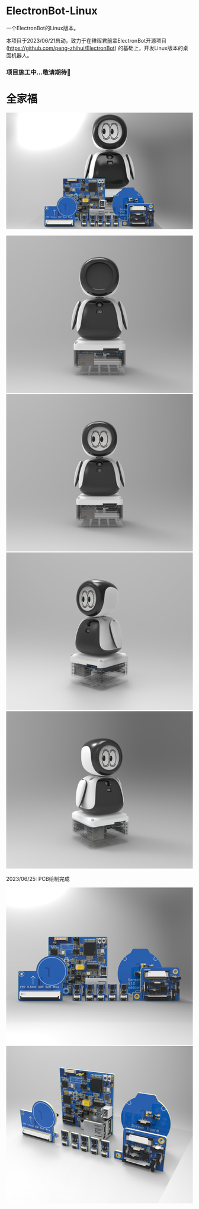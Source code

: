 <!--
 * @Author: Chengsen Dong 1034029664@qq.com
 * @Date: 2023-06-24 21:15:50
 * @LastEditors: Chengsen Dong 1034029664@qq.com
 * @LastEditTime: 2023-06-25 23:18:02
 * @FilePath: /ElectronBot-Linux/README.md
 * @Description: 这是默认设置,请设置`customMade`, 打开koroFileHeader查看配置 进行设置: https://github.com/OBKoro1/koro1FileHeader/wiki/%E9%85%8D%E7%BD%AE
-->
# ElectronBot-Linux
一个ElectronBot的Linux版本。

本项目于2023/06/21启动，致力于在稚晖君前辈ElectronBot开源项目 (https://github.com/peng-zhihui/ElectronBot) 的基础上，开发Linux版本的桌面机器人。

### 项目施工中...敬请期待👷

# 全家福
![全家福](/img/All_Family.jpg)


![正面1](/img/Front1.jpg)
![正面2](/img/Front2.jpg)
![正面3](/img/Front3.jpg)
![正面4](/img/Front4.jpg)

2023/06/25: PCB绘制完成

![正面1](/img/PCB_1.jpg)
![正面2](/img/PCB_2.jpg)